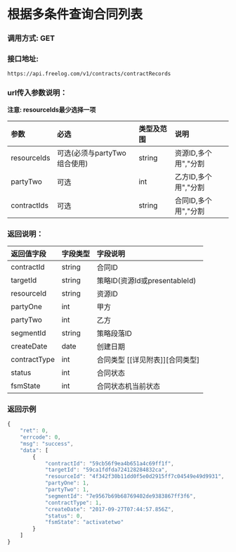 # 根据多条件查询合同列表


### 调用方式: GET

### 接口地址:

```
https://api.freelog.com/v1/contracts/contractRecords
```

### url传入参数说明：

**注意: resourceIds最少选择一项**

| 参数 | 必选 | 类型及范围 | 说明 |
| :--- | :--- | :--- | :--- |
|resourceIds|可选(必须与partyTwo组合使用)|string|资源ID,多个用","分割
|partyTwo|可选|int|乙方ID,多个用","分割
|contractIds|可选|string|合同ID,多个用","分割


### 返回说明：
| 返回值字段 | 字段类型 | 字段说明 |
| :--- | :--- | :--- |
| contractId | string | 合同ID
| targetId | string | 策略ID(资源Id或presentableId)
| resourceId | string | 资源ID
| partyOne | int | 甲方
| partyTwo | int | 乙方
| segmentId | string | 策略段落ID
| createDate | date | 创建日期
| contractType | int | 合同类型 [[详见附表]][合同类型] |
| status | int | 合同状态
| fsmState | int | 合同状态机当前状态

### 返回示例

```js
{
    "ret": 0,
    "errcode": 0,
    "msg": "success",
    "data": [
        {
            "contractId": "59cb56f9ea4b651a4c69ff1f",
            "targetId": "59ca1fdfda724128284832ca",
            "resourceId": "4f342f30b11dd0f5e0d2915ff7c04549e49d9931",
            "partyOne": 1,
            "partyTwo": 1,
            "segmentId": "7e9567b69b68769402de9383867ff3f6",
            "contractType": 1,
            "createDate": "2017-09-27T07:44:57.856Z",
            "status": 0,
            "fsmState": "activatetwo"
        }
    ]
}
```